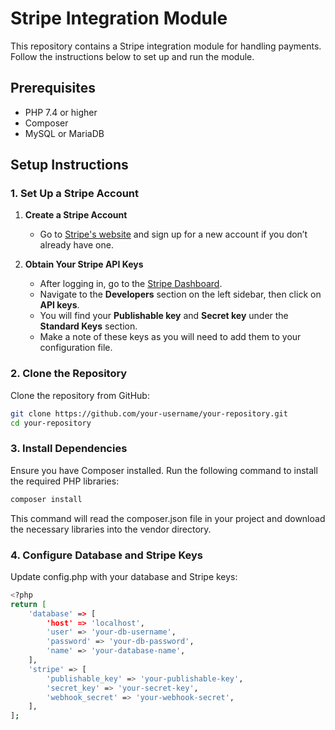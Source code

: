 # Stripe Integration Module

This repository contains a Stripe integration module for handling payments. Follow the instructions below to set up and run the module.

## Prerequisites

- PHP 7.4 or higher
- Composer
- MySQL or MariaDB

## Setup Instructions

### 1. Set Up a Stripe Account

1. **Create a Stripe Account**

   - Go to [Stripe's website](https://stripe.com) and sign up for a new account if you don’t already have one.

2. **Obtain Your Stripe API Keys**

   - After logging in, go to the [Stripe Dashboard](https://dashboard.stripe.com/).
   - Navigate to the **Developers** section on the left sidebar, then click on **API keys**.
   - You will find your **Publishable key** and **Secret key** under the **Standard Keys** section.
   - Make a note of these keys as you will need to add them to your configuration file.
     
### 2. Clone the Repository

Clone the repository from GitHub:

```bash
git clone https://github.com/your-username/your-repository.git
cd your-repository
```
### 3.  Install Dependencies
Ensure you have Composer installed. Run the following command to install the required PHP libraries:

```bash
composer install
```
This command will read the composer.json file in your project and download the necessary libraries into the vendor directory.

### 4. Configure Database and Stripe Keys
Update config.php with your database and Stripe keys:

```bash
<?php
return [
    'database' => [
        'host' => 'localhost',
        'user' => 'your-db-username',
        'password' => 'your-db-password',
        'name' => 'your-database-name',
    ],
    'stripe' => [
        'publishable_key' => 'your-publishable-key',
        'secret_key' => 'your-secret-key',
        'webhook_secret' => 'your-webhook-secret',
    ],
];
```



